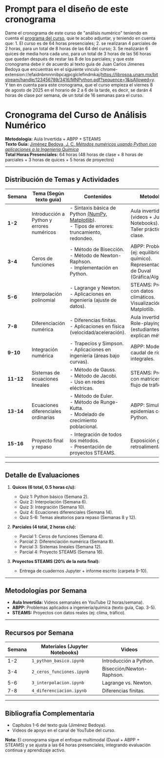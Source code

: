 # Prompt para el diseño de este cronograma

Dame el cronograma de este curso de "análisis numérico" teniendo en cuenta el [programa del curso](https://github.com/marco-canas/analisis_numerico/blob/main/2_programa_curso/2_programa_curso_analisis_numerico.md), que te acabo adjuntar, y teniendo en cuenta que: 1. El curso es de 64 horas presenciales; 2. se realizaran 4 parciales de 2 horas, para un total de 8 horas de las 64 del curso; 3. Se realizarán 6 quices de media hora cada uno, para un total de 3 horas de las 56 horas que quedan después de restar las 8 de los parciales;  y que este cronograma debe ir de acuerdo al texto guía de Juan Carlos Jimenes Bedoya que encuentras en el siguiente vínculo chrome-extension://efaidnbmnnnibpcajpcglclefindmkaj/https://librosoa.unam.mx/bitstream/handle/123456789/3416/MNPython.pdf?sequence=1&isAllowed=y. Y ten en cuenta para este cronograma, que el curso empieza el viernes  8 de agosto de 2025 en el horario de 2 a 6 de la tarde, es decir, se darán 4 horas de clase por semana, de un total de 16 semanas para el curso. 


# **Cronograma del Curso de Análisis Numérico**  
**Metodología:** Aula Invertida + ABPP + STEAMS  
**Texto Guía:** [Jiménez Bedoya, J. C. *Métodos numéricos usando Python con aplicaciones a la Ingeniería Química*](chrome-extension://efaidnbmnnnibpcajpcglclefindmkaj/https://librosoa.unam.mx/bitstream/handle/123456789/3416/MNPython.pdf?sequence=1&isAllowed=y)  
**Total Horas Presenciales:** 64 horas (48 horas de clase + 8 horas de parciales + 3 horas de quices + 5 horas de proyectos)  

---

## **Distribución de Temas y Actividades**  
| **Semana** | **Tema** (Según texto guía) | **Contenidos** | **Metodología** | **Evaluación** | **Horas** |  
|------------|-----------------------------|----------------|-----------------|----------------|-----------|  
| **1-2** | Introducción a Python y errores numéricos | - Sintaxis básica de Python [(NumPy](https://github.com/ageron/handson-ml3/blob/main/tools_numpy.ipynb), [Matplotlib](https://github.com/ageron/handson-ml3/blob/main/tools_matplotlib.ipynb)).<br>- Tipos de errores: truncamiento, redondeo. | Aula invertida (videos + Jupyter Notebooks).<br>Taller práctico en clase. | Quiz 1 (Python básico). | 6 |  
| **3-4** | Ceros de funciones | - Método de Bisección.<br>- Método de Newton-Raphson.<br>- Implementación en Python. | ABPP: Problema real (ej: equilibrio químico).<br>Representaciones de Duval (Gráfica/Algebraica). | Parcial 1 (Bisección + Newton). | 6 |  
| **5-6** | Interpolación polinomial | - Lagrange y Newton.<br>- Aplicaciones en ingeniería (ajuste de datos). | STEAMS: Proyecto con datos climáticos.<br>Visualización con Matplotlib. | Quiz 2 (Interpolación). | 6 |  
| **7-8** | Diferenciación numérica | - Diferencias finitas.<br>- Aplicaciones en física (velocidad/aceleración). | Aula invertida + Role-playing (estudiantes explican métodos). | Parcial 2 (Diferenciación). | 6 |  
| **9-10** | Integración numérica | - Trapecios y Simpson.<br>- Aplicaciones en ingeniería (áreas bajo curvas). | ABPP: Modelar caudal de ríos con integrales. | Quiz 3 (Integración). | 6 |  
| **11-12** | Sistemas de ecuaciones lineales | - Método de Gauss.<br>- Método de Jacobi.<br>- Uso en redes eléctricas. | STEAMS: Proyecto con matrices (ej: flujo de tráfico). | Parcial 3 (Gauss + Jacobi). | 6 |  
| **13-14** | Ecuaciones diferenciales ordinarias | - Método de Euler.<br>- Método de Runge-Kutta.<br>- Modelado de crecimiento poblacional. | ABPP: Simulación de epidemias con Python. | Quiz 4 (Ecuaciones diferenciales). | 6 |  
| **15-16** | Proyecto final y repaso | - Integración de todos los métodos.<br>- Presentación de proyectos STEAMS. | Exposición grupal + retroalimentación. | Parcial 4 (Proyecto final). | 6 |  

---

## **Detalle de Evaluaciones**  
1. **Quices (6 total, 0.5 horas c/u):**  
   - Quiz 1: Python básico (Semana 2).  
   - Quiz 2: Interpolación (Semana 6).  
   - Quiz 3: Integración (Semana 10).  
   - Quiz 4: Ecuaciones diferenciales (Semana 14).  
   - Quiz 5-6: Temas aleatorios para repaso (Semanas 8 y 12).  

2. **Parciales (4 total, 2 horas c/u):**  
   - Parcial 1: Ceros de funciones (Semana 4).  
   - Parcial 2: Diferenciación numérica (Semana 8).  
   - Parcial 3: Sistemas lineales (Semana 12).  
   - Parcial 4: Proyecto STEAMS (Semana 16).  

3. **Proyectos STEAMS (20% de la nota final):**  
   - Entrega de cuadernos Jupyter + informe escrito (carpeta 9-10).  

---

## **Metodologías por Semana**  
- **Aula Invertida:** Videos semanales en YouTube (2 horas/semana).  
- **ABPP:** Problemas aplicados a ingeniería/química (texto guía, Cap. 3-5).  
- **STEAMS:** Proyectos con datos reales (ej: clima, tráfico).  

---

## **Recursos por Semana**  
| **Semana** | **Materiales** (Jupyter Notebooks) | **Videos** |  
|------------|-----------------------------------|------------|  
| 1-2 | `1_python_basico.ipynb` | Introducción a Python. |  
| 3-4 | `2_ceros_funciones.ipynb` | Bisección/Newton-Raphson. |  
| 5-6 | `3_interpolacion.ipynb` | Lagrange vs. Newton. |  
| 7-8 | `4_diferenciacion.ipynb` | Diferencias finitas. |  

---

## **Bibliografía Complementaria**  
- Capítulos 1-6 del texto guía (Jiménez Bedoya).  
- Videos de apoyo en el canal de YouTube del curso.  

**Nota:** El cronograma sigue el enfoque multimodal (Duval + ABPP + STEAMS) y se ajusta a las 64 horas presenciales, integrando evaluación continua y aprendizaje activo.